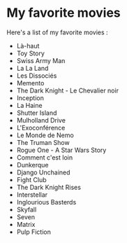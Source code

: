 # My favorite movies
Here's a list of my favorite movies :  
- Là-haut
- Toy Story
- Swiss Army Man
- La La Land
- Les Dissociés
- Memento
- The Dark Knight - Le Chevalier noir
- Inception
- La Haine
- Shutter Island
- Mulholland Drive
- L'Exoconférence
- Le Monde de Nemo
- The Truman Show
- Rogue One - A Star Wars Story
- Comment c'est loin
- Dunkerque
- Django Unchained
- Fight Club
- The Dark Knight Rises
- Interstellar
- Inglourious Basterds
- Skyfall
- Seven
- Matrix
- Pulp Fiction